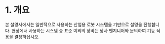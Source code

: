 ﻿# 1. 개요

본 설명서에서는 일반적으로 사용하는 산업용 로봇 시스템을 기반으로 설명을 진행합니다. 현장에서 사용하는 시스템 중 표준 이외의 장비는 당사 엔지니어와 문의하여 기능 적용을 결정하십시오.